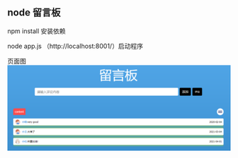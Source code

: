 ## node 留言板 
npm install 安装依赖

node app.js （http://localhost:8001/）启动程序

页面图
![留言板](https://github.com/mrsyaya/imagesView/blob/master/images/message.png)
